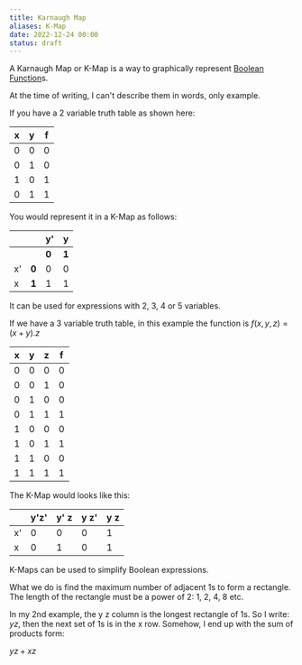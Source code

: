 ```yaml
---
title: Karnaugh Map
aliases: K-Map
date: 2022-12-24 00:00
status: draft
---
```


A Karnaugh Map or K-Map is a way to graphically represent [Boolean Function](Boolean%20Function)s.

At the time of writing, I can't describe them in words, only example.

If you have a 2 variable truth table as shown here:

| x   | y   | f   |
| --- | --- | --- |
| 0   | 0   | 0   |
| 0   | 1   | 0   |
| 1   | 0   | 1   |
| 0   | 1   | 1    |

You would represent it in a K-Map as follows:

|     |              | y'           | y            |
| --- | ------------ | ------------ | ------------ |
|     |              | $\mathbf{0}$ | $\mathbf{1}$ |
| x'  | $\mathbf{0}$ | 0            | 0            |
| x   | $\mathbf{1}$ | 1            | 1             |

It can be used for expressions with 2, 3, 4 or 5 variables.

If we have a 3 variable truth table, in this example the function is $f(x, y, z) = (x + y) . z$

| x   | y   | z   | f   |
| --- | --- | --- | --- |
| 0   | 0   | 0   | 0   |
| 0   | 0   | 1   | 0   |
| 0   | 1   | 0   | 0   |
| 0   | 1   | 1   | 1   |
| 1   | 0   | 0   | 0   |
| 1   | 0   | 1   | 1   |
| 1   | 1   | 0   | 0   |
| 1   | 1   | 1   | 1   |

The K-Map would looks like this:

|     | y'z' | y' z | y z' | y z |
| --- | ---- | ---- | ---- | --- |
| x'  | 0    | 0    | 0    | 1   |
| x   | 0    | 1    | 0    | 1    |

K-Maps can be used to simplify Boolean expressions.

What we do is find the maximum number of adjacent 1s to form a rectangle. The length of the rectangle must be a power of 2: 1, 2, 4, 8 etc.

In my 2nd example, the y z column is the longest rectangle of 1s. So I write: $yz$, then the next set of 1s is in the x row. Somehow, I end up with the sum of products form:

$yz + xz$
